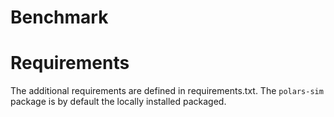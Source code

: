 # Benchmark

# Requirements
The additional requirements are defined in requirements.txt. The `polars-sim` package is by default the locally installed packaged. 